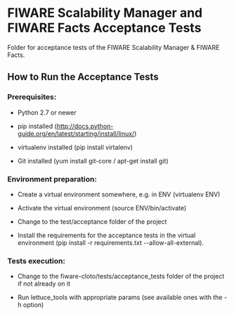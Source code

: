 # FIWARE Scalability Manager and FIWARE Facts Acceptance Tests

Folder for acceptance tests of the FIWARE Scalability Manager & FIWARE Facts.

## How to Run the Acceptance Tests

### Prerequisites:

- Python 2.7 or newer

- pip installed (http://docs.python-guide.org/en/latest/starting/install/linux/)

- virtualenv installed (pip install virtalenv)

- Git installed (yum install git-core / apt-get install git)

### Environment preparation:

- Create a virtual environment somewhere, e.g. in ENV (virtualenv ENV)

- Activate the virtual environment (source ENV/bin/activate)

- Change to the test/acceptance folder of the project

- Install the requirements for the acceptance tests in the virtual environment (pip install -r requirements.txt --allow-all-external).

### Tests execution:

- Change to the fiware-cloto/tests/acceptance_tests folder of the project if not already on it

- Run lettuce_tools with appropriate params (see available ones with the -h option)


